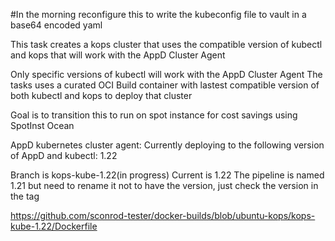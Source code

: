 #In the morning reconfigure this to write the kubeconfig file to vault in a base64 encoded yaml


This task creates a kops cluster that uses the compatible version of 
kubectl and kops that will work with the AppD Cluster Agent

Only specific versions of kubectl will work with the AppD Cluster Agent
The tasks uses a curated OCI Build container with lastest compatible version of both kubectl and kops to deploy that cluster

Goal is to transition this to run on spot instance for cost savings using SpotInst Ocean

AppD kubernetes cluster agent:
Currently deploying to the following version of AppD and kubectl: 1.22

Branch is kops-kube-1.22(in progress)
Current is 1.22
The pipeline is named 1.21 but need to rename it not to have the version, just check the version in the tag

https://github.com/sconrod-tester/docker-builds/blob/ubuntu-kops/kops-kube-1.22/Dockerfile





